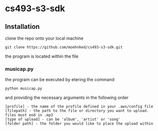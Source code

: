 # cs493-s3-sdk

## Installation
clone the repo onto your local machine
```
git clone https://github.com/moehnked/cs493-s3-sdk.git
```

the program is located within the file
### musicap.py

the program can be executed by etering the command
```
python musicap.py
```
and providing the necessary arguments in the following order
```
[profile] - the name of the profile defined in your .aws/config file
[filepath] - the path to the file or directory you want to upload. files must end in .mp3
[type of upload] - can be 'album', 'artist' or 'song'
[folder path] - the folder you would like to place the upload within
```
